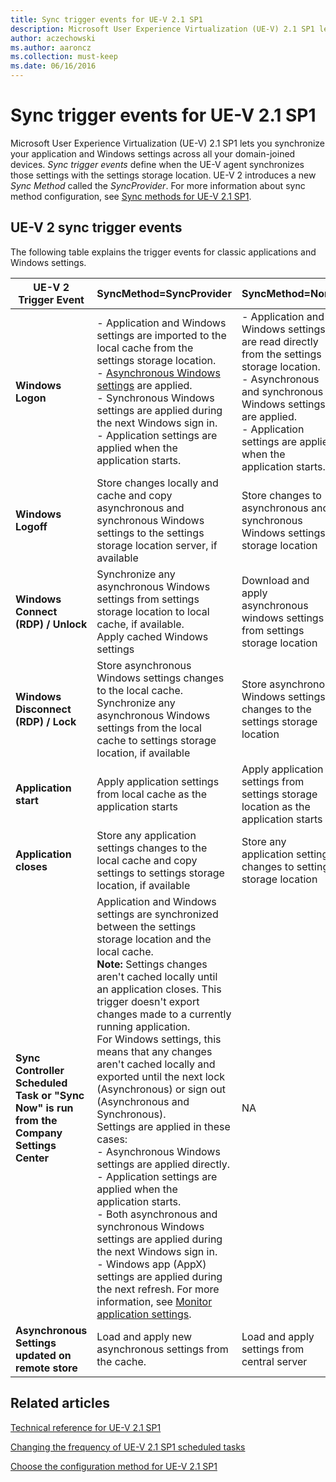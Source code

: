 ```yaml
---
title: Sync trigger events for UE-V 2.1 SP1
description: Microsoft User Experience Virtualization (UE-V) 2.1 SP1 lets you synchronize your application and Windows settings across all your domain-joined devices. Sync trigger events define when the UE-V agent synchronizes those settings with the settings storage location.
author: aczechowski
ms.author: aaroncz
ms.collection: must-keep
ms.date: 06/16/2016
---
```


# Sync trigger events for UE-V 2.1 SP1

Microsoft User Experience Virtualization (UE-V) 2.1 SP1 lets you synchronize your application and Windows settings across all your domain-joined devices. *Sync trigger events* define when the UE-V agent synchronizes those settings with the settings storage location. UE-V 2 introduces a new *Sync Method* called the *SyncProvider*. For more information about sync method configuration, see [Sync methods for UE-V 2.1 SP1](sync-methods-for-ue-v-2x-both-uevv2.md).

## UE-V 2 sync trigger events

The following table explains the trigger events for classic applications and Windows settings.

| **UE-V 2 Trigger Event** | **SyncMethod=SyncProvider** | **SyncMethod=None** |
|--|--|--|
| **Windows Logon** | - Application and Windows settings are imported to the local cache from the settings storage location. <br> - [Asynchronous Windows settings](prepare-a-ue-v-2x-deployment-new-uevv2.md#autosyncsettings2) are applied. <br> - Synchronous Windows settings are applied during the next Windows sign in. <br> - Application settings are applied when the application starts. | - Application and Windows settings are read directly from the settings storage location. <br> - Asynchronous and synchronous Windows settings are applied. <br> - Application settings are applied when the application starts. |
| **Windows Logoff** | Store changes locally and cache and copy asynchronous and synchronous Windows settings to the settings storage location server, if available | Store changes to asynchronous and synchronous Windows settings storage location |
| **Windows Connect (RDP) / Unlock** | Synchronize any asynchronous Windows settings from settings storage location to local cache, if available. <br> Apply cached Windows settings | Download and apply asynchronous windows settings from settings storage location |
| **Windows Disconnect (RDP) / Lock** | Store asynchronous Windows settings changes to the local cache. <br> Synchronize any asynchronous Windows settings from the local cache to settings storage location, if available | Store asynchronous Windows settings changes to the settings storage location |
| **Application start** | Apply application settings from local cache as the application starts | Apply application settings from settings storage location as the application starts |
| **Application closes** | Store any application settings changes to the local cache and copy settings to settings storage location, if available | Store any application settings changes to settings storage location |
| **Sync Controller Scheduled Task or "Sync Now" is run from the Company Settings Center** | Application and Windows settings are synchronized between the settings storage location and the local cache. <br> **Note:** Settings changes aren't cached locally until an application closes. This trigger doesn't export changes made to a currently running application. <br> For Windows settings, this means that any changes aren't cached locally and exported until the next lock (Asynchronous) or sign out (Asynchronous and Synchronous). <br> Settings are applied in these cases: <br> - Asynchronous Windows settings are applied directly. <br> - Application settings are applied when the application starts. <br> - Both asynchronous and synchronous Windows settings are applied during the next Windows sign in. <br> - Windows app (AppX) settings are applied during the next refresh. For more information, see [Monitor application settings](changing-the-frequency-of-ue-v-2x-scheduled-tasks-both-uevv2.md). | NA |
| **Asynchronous Settings updated on remote store** | Load and apply new asynchronous settings from the cache. | Load and apply settings from central server |

## Related articles

[Technical reference for UE-V 2.1 SP1](technical-reference-for-ue-v-2x-both-uevv2.md)

[Changing the frequency of UE-V 2.1 SP1 scheduled tasks](changing-the-frequency-of-ue-v-2x-scheduled-tasks-both-uevv2.md)

[Choose the configuration method for UE-V 2.1 SP1](deploy-required-features-for-ue-v-2x-new-uevv2.md#config)

